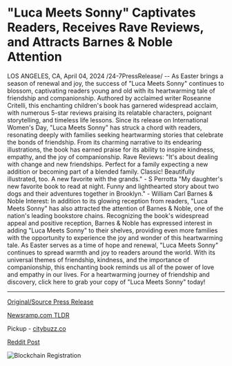 # "Luca Meets Sonny" Captivates Readers, Receives Rave Reviews, and Attracts Barnes & Noble Attention

LOS ANGELES, CA, April 04, 2024 /24-7PressRelease/ -- As Easter brings a season of renewal and joy, the success of "Luca Meets Sonny" continues to blossom, captivating readers young and old with its heartwarming tale of friendship and companionship. Authored by acclaimed writer Roseanne Critelli, this enchanting children's book has garnered widespread acclaim, with numerous 5-star reviews praising its relatable characters, poignant storytelling, and timeless life lessons.  Since its release on International Women's Day, "Luca Meets Sonny" has struck a chord with readers, resonating deeply with families seeking heartwarming stories that celebrate the bonds of friendship. From its charming narrative to its endearing illustrations, the book has earned praise for its ability to inspire kindness, empathy, and the joy of companionship.  Rave Reviews: "It's about dealing with change and new friendships. Perfect for a family expecting a new addition or becoming part of a blended family. Classic! Beautifully illustrated, too. A new favorite with the grands." - S Perrotta "My daughter's new favorite book to read at night. Funny and lighthearted story about two dogs and their adventures together in Brooklyn." - William Carl  Barnes & Noble Interest: In addition to its glowing reception from readers, "Luca Meets Sonny" has also attracted the attention of Barnes & Noble, one of the nation's leading bookstore chains. Recognizing the book's widespread appeal and positive reception, Barnes & Noble has expressed interest in adding "Luca Meets Sonny" to their shelves, providing even more families with the opportunity to experience the joy and wonder of this heartwarming tale.  As Easter serves as a time of hope and renewal, "Luca Meets Sonny" continues to spread warmth and joy to readers around the world. With its universal themes of friendship, kindness, and the importance of companionship, this enchanting book reminds us all of the power of love and empathy in our lives.  For a heartwarming journey of friendship and discovery, click here to grab your copy of "Luca Meets Sonny" today! 

---

[Original/Source Press Release](https://www.24-7pressrelease.com/press-release/509773/luca-meets-sonny-captivates-readers-receives-rave-reviews-and-attracts-barnes-noble-attention)
                    

[Newsramp.com TLDR](https://newsramp.com/curated-news/heartwarming-children-s-book-luca-meets-sonny-captivates-readers-with-tale-of-friendship-and-companionship/62e2f86a9375b46954541213a0381b29) 


Pickup - [citybuzz.co](https://citybuzz.co/2024/04/04/heartwarming-tale-luca-meets-sonny-captivates-readers-earns-acclaim)
 



[Reddit Post](https://www.reddit.com/r/BookNews/comments/1bvsnm0/heartwarming_childrens_book_luca_meets_sonny/) 



![Blockchain Registration](https://cdn.newsramp.app/24-7PressRelease/qrcode/244/4/waitLOqR.webp)
